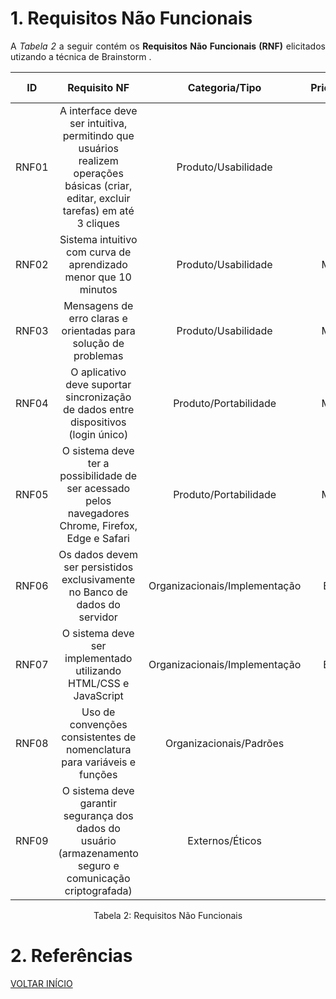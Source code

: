# 1. Requisitos Não Funcionais

<p align="justify">A <i>Tabela 2</i> a seguir contém os <b>Requisitos Não Funcionais (RNF)</b> elicitados utizando a técnica de Brainstorm .</p>

| ID   |                                 Requisito NF                              | Categoria/Tipo | Prioridade | Requisitos Relacionados |
| :--: | :-----------------------------------------------------------------------: |:-------------: | :--------: | :-----------------: |
| RNF01 |  A interface deve ser intuitiva, permitindo que usuários realizem operações básicas (criar, editar, excluir tarefas) em até 3 cliques  |  Produto/Usabilidade  |  Alta  |  RFN02  |
| RNF02 |  Sistema intuitivo com curva de aprendizado menor que 10 minutos  |  Produto/Usabilidade |  Media  |  RFN01  |
| RNF03 |  Mensagens de erro claras e orientadas para solução de problemas  |  Produto/Usabilidade |  Media  |  -  |
| RNF04 |  O aplicativo deve suportar sincronização de dados entre dispositivos (login único) |  Produto/Portabilidade  |  Media  |  RF01, RF02  |
| RNF05 |  O sistema deve ter a possibilidade de ser acessado pelos navegadores Chrome, Firefox, Edge e Safari |  Produto/Portabilidade  |  Media  |  -  |
| RNF06 |  Os dados devem ser persistidos exclusivamente no Banco de dados do servidor  |  Organizacionais/Implementação  |  Baixa  |  RNF09  |
| RNF07 |  O sistema deve ser implementado utilizando HTML/CSS e JavaScript  |  Organizacionais/Implementação  |  Baixa  |  -  |
| RNF08 |  Uso de convenções consistentes de nomenclatura para variáveis e funções  |  Organizacionais/Padrões  |  Alta  |  -  |
| RNF09 |  O sistema deve garantir segurança dos dados do usuário (armazenamento seguro e comunicação criptografada)  |  Externos/Éticos  |  Alta  |  RNF06  | 

<div style="text-align: center">
<p>Tabela 2: Requisitos Não Funcionais</p>
</div>

# 2. Referências

<a href="../README.md">VOLTAR INÍCIO</a>


